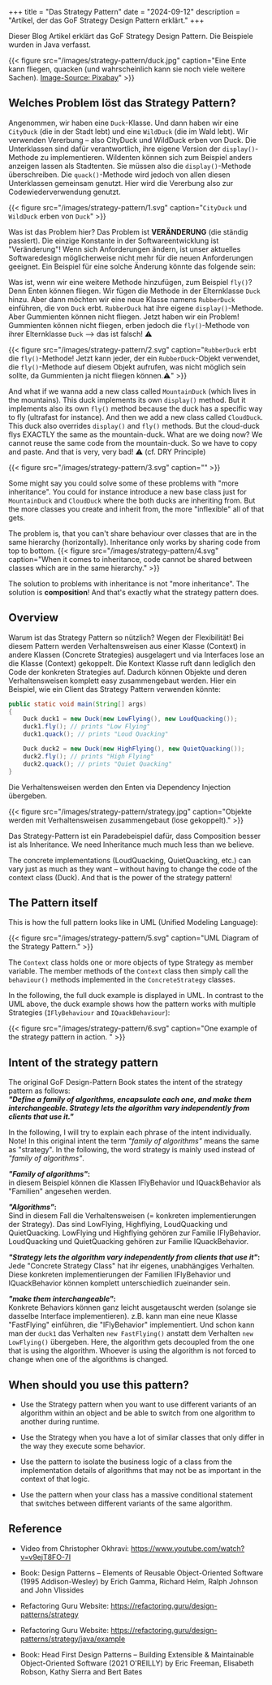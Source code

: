 +++
title = "Das Strategy Pattern"
date = "2024-09-12"
description = "Artikel, der das GoF Strategy Design Pattern erklärt."
+++

Dieser Blog Artikel erklärt das GoF Strategy Design Pattern. Die Beispiele wurden in Java verfasst.

{{< figure src="/images/strategy-pattern/duck.jpg" caption="Eine Ente kann fliegen, quacken (und wahrscheinlich kann sie noch viele weitere Sachen). [Image-Source: Pixabay](https://pixabay.com/photos/duck-mallard-bird-pond-plumage-8510483/)" >}}


## Welches Problem löst das Strategy Pattern?

Angenommen, wir haben eine `Duck`-Klasse. Und dann haben wir eine `CityDuck` (die in der Stadt lebt) und eine `WildDuck` (die im Wald lebt). Wir verwenden Vererbung – also CityDuck und WildDuck erben von Duck. Die Unterklassen sind dafür verantwortlich, ihre eigene Version der `display()`-Methode zu implementieren. Wildenten können sich zum Beispiel anders anzeigen lassen als Stadtenten. Sie müssen also die `display()`-Methode überschreiben. Die `quack()`-Methode wird jedoch von allen diesen Unterklassen gemeinsam genutzt. Hier wird die Vererbung also zur Codewiederverwendung genutzt.

{{< figure src="/images/strategy-pattern/1.svg" caption="`CityDuck` und `WildDuck` erben von `Duck`" >}}

Was ist das Problem hier? Das Problem ist **VERÄNDERUNG** (die ständig passiert). Die einzige Konstante in der Softwareentwicklung ist "Veränderung"! Wenn sich Anforderungen ändern, ist unser aktuelles Softwaredesign möglicherweise nicht mehr für die neuen Anforderungen geeignet. Ein Beispiel für eine solche Änderung könnte das folgende sein:

Was ist, wenn wir eine weitere Methode hinzufügen, zum Beispiel `fly()`? Denn Enten können fliegen. Wir fügen die Methode in der Elternklasse `Duck` hinzu. Aber dann möchten wir eine neue Klasse namens `RubberDuck` einführen, die von `Duck` erbt. `RubberDuck` hat ihre eigene `display()`-Methode. Aber Gummienten können nicht fliegen. Jetzt haben wir ein Problem! Gummienten können nicht fliegen, erben jedoch die `fly()`-Methode von ihrer Elternklasse `Duck` –> das ist falsch! ⚠️

{{< figure src="/images/strategy-pattern/2.svg" caption="`RubberDuck` erbt die `fly()`-Methode! Jetzt kann jeder, der ein `RubberDuck`-Objekt verwendet, die `fly()`-Methode auf diesem Objekt aufrufen, was nicht möglich sein sollte, da Gummienten ja nicht fliegen können.⚠️" >}}

And what if we wanna add a new class called `MountainDuck` (which lives in the mountains). This duck implements its own `display()` method. But it implements also its own `fly()` method because the duck has a specific way to fly (ultrafast for instance).
And then we add a new class called `CloudDuck`. This duck also overrides `display()` and `fly()` methods. But the cloud-duck flys EXACTLY the same as the mountain-duck. What are we doing now? We cannot reuse the same code from the mountain-duck. So we have to copy and paste. And that is very, very bad! ⚠️ (cf. DRY Principle)

{{< figure src="/images/strategy-pattern/3.svg" caption="" >}}

Some might say you could solve some of these problems with "more inheritance". You could for instance introduce a new base class just for `MountainDuck` and `CloudDuck` where the both ducks are inheriting from. But the more classes you create and inherit from, the more "inflexible" all of that gets. 

The problem is, that you can't share behaviour over classes that are in the same hierarchy (horizontally). Inheritance only works by sharing code from top to bottom.
{{< figure src="/images/strategy-pattern/4.svg" caption="When it comes to inheritance, code cannot be shared between classes which are in the same hierarchy." >}}

The solution to problems with inheritance is not "more inheritance". The solution is **composition**! And that's exactly what the strategy pattern does.

## Overview
Warum ist das Strategy Pattern so nützlich? Wegen der Flexibilität! Bei diesem Pattern werden Verhaltensweisen aus einer Klasse (Context) in andere Klassen (Concrete Strategies) ausgelagert und via Interfaces lose an die Klasse (Context) gekoppelt. Die Kontext Klasse ruft dann lediglich den Code der konkreten Strategies auf. Dadurch können Objekte und deren Verhaltensweisen komplett easy zusammengebaut werden. Hier ein Beispiel, wie ein Client das Strategy Pattern verwenden könnte:

```java
public static void main(String[] args) 
{
	Duck duck1 = new Duck(new LowFlying(), new LoudQuacking());
	duck1.fly(); // prints "Low Flying"
	duck1.quack(); // prints "Loud Quacking"

	Duck duck2 = new Duck(new HighFlying(), new QuietQuacking());
	duck2.fly(); // prints "High Flying"
	duck2.quack(); // prints "Quiet Quacking"
}
```

Die Verhaltensweisen werden den Enten via Dependency Injection übergeben.

{{< figure src="/images/strategy-pattern/strategy.jpg" caption="Objekte werden mit Verhaltensweisen zusammengebaut (lose gekoppelt)." >}}

Das Strategy-Pattern ist ein Paradebeispiel dafür, dass Composition besser ist als Inheritance. We need Inheritance much much less than we believe.

The concrete implementations (LoudQuacking, QuietQuacking, etc.) can vary just as much as they want – without having to change the code of the context class (Duck). And that is the power of the strategy pattern!


## The Pattern itself
This is how the full pattern looks like in UML (Unified Modeling Language):

{{< figure src="/images/strategy-pattern/5.svg" caption="UML Diagram of the Strategy Pattern." >}}

The `Context` class holds one or more objects of type Strategy as member variable. The member methods of the `Context` class then simply call the `behaviour()` methods implemented in the `ConcreteStrategy` classes.

In the following, the full duck example is displayed in UML. In contrast to the UML above, the duck example shows how the pattern works with multiple Strategies (`IFlyBehaviour` and `IQuackBehaviour`):

{{< figure src="/images/strategy-pattern/6.svg" caption="One example of the strategy pattern in action. " >}}

## Intent of the strategy pattern

The original GoF Design-Pattern Book states the intent of the strategy pattern as follows:  
**_"Define a family of algorithms, encapsulate each one, and make them interchangeable. Strategy lets the algorithm vary independently from clients that use it."_**

In the following, I will try to explain each phrase of the intent individually. Note! In this original intent the term  _"family of algorithms"_ means the same as "strategy". In the following, the word strategy is mainly used instead of _"family of algorithms"_.

**_"Family of algorithms"_:**  
in diesem Beispiel können die Klassen IFlyBehavior und IQuackBehavior als "Familien" angesehen werden.

**_"Algorithms"_:**  
Sind in diesem Fall die Verhaltensweisen (= konkreten implementierungen der Strategy). Das sind LowFlying, Highflying, LoudQuacking und QuietQuacking. LowFlying und Highflying gehören zur Familie IFlyBehavior. LoudQuacking und QuietQuacking gehören zur Familie IQuackBehavior.

**_"Strategy lets the algorithm vary independently from clients that use it"_:**    
Jede "Concrete Strategy Class" hat ihr eigenes, unabhängiges Verhalten. Diese konkreten implementierungen der Familien IFlyBehavior und IQuackBehavior können komplett unterschiedlich zueinander sein.

**_"make them interchangeable"_:**  
Konkrete Behaviors können ganz leicht ausgetauscht werden (solange sie dasselbe Interface implementieren).
z.B. kann man eine neue Klasse "FastFlying" einführen, die "IFlyBehavior" implementiert. Und schon kann man der `duck1` das Verhalten `new FastFlying()` anstatt dem Verhalten `new LowFlying()` übergeben. Here, the algorithm gets decoupled from the one that is using the algorithm. Whoever is using the algorithm is not forced to change when one of the algorithms is changed.

## When should you use this pattern?

- Use the Strategy pattern when you want to use different variants of an algorithm within an object and be able to switch from one algorithm to another during runtime.

- Use the Strategy when you have a lot of similar classes that only differ in the way they execute some behavior.

- Use the pattern to isolate the business logic of a class from the implementation details of algorithms that may not be as important in the context of that logic.

- Use the pattern when your class has a massive conditional statement that switches between different variants of the same algorithm.

## Reference

- Video from Christopher Okhravi: https://www.youtube.com/watch?v=v9ejT8FO-7I

- Book: Design Patterns – Elements of Reusable Object-Oriented Software (1995 Addison-Wesley) by 
Erich Gamma, Richard Helm, Ralph Johnson and John Vlissides

- Refactoring Guru Website: https://refactoring.guru/design-patterns/strategy

- Refactoring Guru Website: https://refactoring.guru/design-patterns/strategy/java/example

- Book: Head First Design Patterns – Building Extensible & Maintainable Object-Oriented Software (2021 O'REILLY) by Eric Freeman, Elisabeth Robson, Kathy Sierra and Bert Bates
